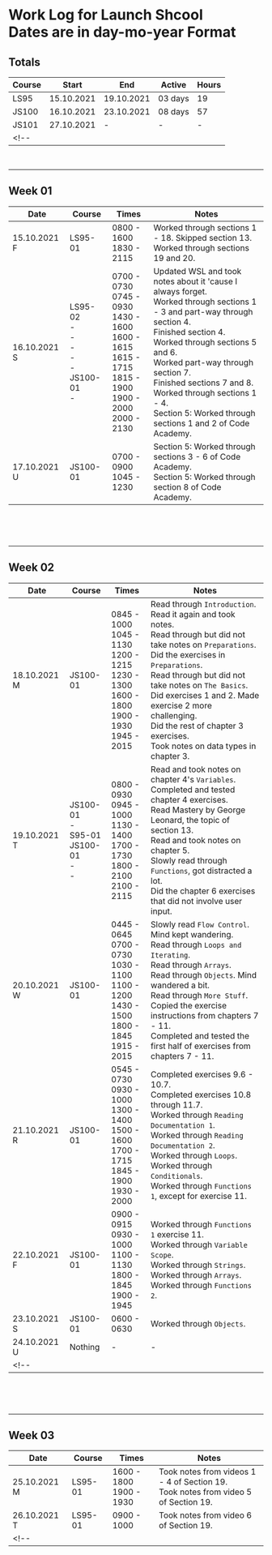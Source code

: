 # Work Log for Launch Shcool <br> Dates are in day-mo-year Format

## Totals
| Course | Start | End | Active | Hours |
| - | - | - | - | - | 
| LS95  | 15.10.2021 | 19.10.2021 | 03 days | 19 |
| JS100 | 16.10.2021 | 23.10.2021 | 08 days | 57 |
| JS101 | 27.10.2021 | - | - | - |
<!-- |  |  |  |  |  | -->


<br>
<hr>

## Week 01
| Date | Course | Times | Notes |  
| - | - | - | - | 
| 15.10.2021 F | LS95-01 | 0800 - 1600 <br> 1830 - 2115 | Worked through sections 1 - 18. Skipped section 13. <br> Worked through sections 19 and 20. | 
| 16.10.2021 S | LS95-02 <br> - <br> - <br> - <br> - <br> - <br> JS100-01 <br> - | 0700 - 0730 <br> 0745 - 0930 <br> 1430 - 1600 <br> 1600 - 1615 <br> 1615 - 1715 <br> 1815 - 1900 <br> 1900 - 2000 <br> 2000 - 2130  | Updated WSL and took notes about it 'cause I always forget. <br> Worked through sections 1 - 3 and part-way through section 4. <br> Finished section 4. <br> Worked through sections 5  and 6. <br> Worked part-way through section 7. <br> Finished sections 7 and 8. <br> Worked through sections 1 - 4. <br> Section 5: Worked through sections 1 and 2 of Code Academy. | 
| 17.10.2021 U | JS100-01 | 0700 - 0900 <br> 1045 - 1230 | Section 5: Worked through sections 3 - 6 of Code Academy. <br> Section 5: Worked through section 8 of Code Academy. |

<br>
<br>
<br>
<hr>

## Week 02
| Date | Course | Times | Notes |  
| - | - | - | - | 
| 18.10.2021 M | JS100-01 | 0845 - 1000 <br> 1045 - 1130 <br> 1200 - 1215 <br> 1230 - 1300 <br> 1600 - 1800 <br> 1900 - 1930 <br> 1945 - 2015 | Read through `Introduction`. Read it again and took notes. <br> Read through but did not take notes on `Preparations`. <br> Did the exercises in `Preparations`. <br> Read through but did not take notes on `The Basics`. <br> Did exercises 1 and 2. Made exercise 2 more challenging. <br> Did the rest of chapter 3 exercises. <br> Took notes on data types in chapter 3. |
| 19.10.2021 T | JS100-01 <br> - <br> S95-01 <br> JS100-01 <br> - <br> - | 0800 - 0930 <br> 0945 - 1000 <br> 1130 - 1400 <br> 1700 - 1730 <br> 1800 - 2100 <br> 2100 - 2115 | Read and took notes on chapter 4's `Variables`. <br> Completed and tested chapter 4 exercises. <br> Read Mastery by George Leonard, the topic of section 13. <br> Read and took notes on chapter 5. <br> Slowly read through `Functions`, got distracted a lot. <br> Did the chapter 6 exercises that did not involve user input. |
| 20.10.2021 W | JS100-01 | 0445 - 0645 <br> 0700 - 0730 <br> 1030 - 1100 <br> 1100 - 1200 <br> 1430 - 1500 <br> 1800 - 1845 <br> 1915 - 2015 | Slowly read `Flow Control`. Mind kept wandering. <br> Read through `Loops and Iterating`. <br> Read through `Arrays`. <br> Read through `Objects`. Mind wandered a bit. <br> Read through `More Stuff`. <br> Copied the exercise instructions from chapters 7 - 11. <br> Completed and tested the first half of exercises from chapters 7 - 11. |
| 21.10.2021 R | JS100-01 | 0545 - 0730 <br> 0930 - 1000 <br> 1300 - 1400 <br> 1500 - 1600 <br> 1700 - 1715 <br> 1845 - 1900 <br> 1930 - 2000 | Completed exercises 9.6 - 10.7. <br> Completed exercises 10.8 through 11.7. <br> Worked through `Reading Documentation 1`. <br> Worked through `Reading Documentation 2`. <br> Worked through `Loops`. <br> Worked through `Conditionals`. <br> Worked through `Functions 1`, except for exercise 11. |
| 22.10.2021 F | JS100-01 | 0900 - 0915 <br> 0930 - 1000 <br> 1100 - 1130 <br> 1800 - 1845 <br> 1900 - 1945 | Worked through `Functions 1` exercise 11. <br> Worked through `Variable Scope`. <br> Worked through `Strings`. <br> Worked through `Arrays`. <br> Worked through `Functions 2`. |
| 23.10.2021 S | JS100-01 | 0600 - 0630 | Worked through `Objects`. |
| 24.10.2021 U | Nothing | - | - |
<!-- |  |  |  |  | -->


<br>
<br>
<br>
<hr>

## Week 03
| Date | Course | Times | Notes |  
| - | - | - | - | 
| 25.10.2021 M | LS95-01 | 1600 - 1800 <br> 1900 - 1930 | Took notes from videos 1 - 4 of Section 19. <br> Took notes from video 5 of Section 19. |
| 26.10.2021 T | LS95-01 | 0900 - 1000 | Took notes from video 6 of Section 19. |
<!-- |  |  |  |  | -->


